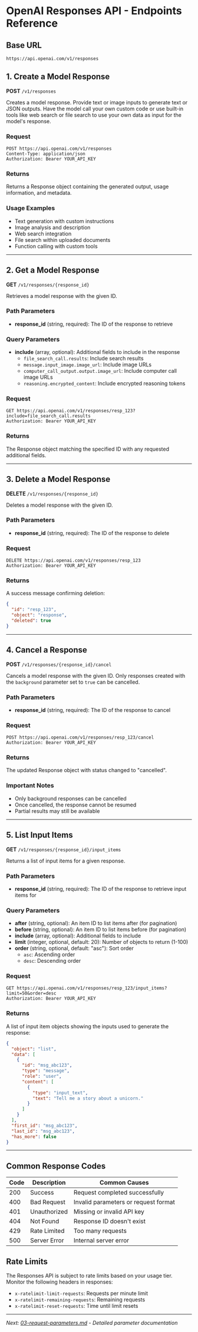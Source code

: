 # OpenAI Responses API - Endpoints Reference

## Base URL
```
https://api.openai.com/v1/responses
```

## 1. Create a Model Response

**POST** `/v1/responses`

Creates a model response. Provide text or image inputs to generate text or JSON outputs. Have the model call your own custom code or use built-in tools like web search or file search to use your own data as input for the model's response.

### Request
```http
POST https://api.openai.com/v1/responses
Content-Type: application/json
Authorization: Bearer YOUR_API_KEY
```

### Returns
Returns a Response object containing the generated output, usage information, and metadata.

### Usage Examples
- Text generation with custom instructions
- Image analysis and description
- Web search integration
- File search within uploaded documents
- Function calling with custom tools

---

## 2. Get a Model Response

**GET** `/v1/responses/{response_id}`

Retrieves a model response with the given ID.

### Path Parameters
- **response_id** (string, required): The ID of the response to retrieve

### Query Parameters
- **include** (array, optional): Additional fields to include in the response
  - `file_search_call.results`: Include search results
  - `message.input_image.image_url`: Include image URLs
  - `computer_call_output.output.image_url`: Include computer call image URLs
  - `reasoning.encrypted_content`: Include encrypted reasoning tokens

### Request
```http
GET https://api.openai.com/v1/responses/resp_123?include=file_search_call.results
Authorization: Bearer YOUR_API_KEY
```

### Returns
The Response object matching the specified ID with any requested additional fields.

---

## 3. Delete a Model Response

**DELETE** `/v1/responses/{response_id}`

Deletes a model response with the given ID.

### Path Parameters
- **response_id** (string, required): The ID of the response to delete

### Request
```http
DELETE https://api.openai.com/v1/responses/resp_123
Authorization: Bearer YOUR_API_KEY
```

### Returns
A success message confirming deletion:
```json
{
  "id": "resp_123",
  "object": "response",
  "deleted": true
}
```

---

## 4. Cancel a Response

**POST** `/v1/responses/{response_id}/cancel`

Cancels a model response with the given ID. Only responses created with the `background` parameter set to `true` can be cancelled.

### Path Parameters
- **response_id** (string, required): The ID of the response to cancel

### Request
```http
POST https://api.openai.com/v1/responses/resp_123/cancel
Authorization: Bearer YOUR_API_KEY
```

### Returns
The updated Response object with status changed to "cancelled".

### Important Notes
- Only background responses can be cancelled
- Once cancelled, the response cannot be resumed
- Partial results may still be available

---

## 5. List Input Items

**GET** `/v1/responses/{response_id}/input_items`

Returns a list of input items for a given response.

### Path Parameters
- **response_id** (string, required): The ID of the response to retrieve input items for

### Query Parameters
- **after** (string, optional): An item ID to list items after (for pagination)
- **before** (string, optional): An item ID to list items before (for pagination)
- **include** (array, optional): Additional fields to include
- **limit** (integer, optional, default: 20): Number of objects to return (1-100)
- **order** (string, optional, default: "asc"): Sort order
  - `asc`: Ascending order
  - `desc`: Descending order

### Request
```http
GET https://api.openai.com/v1/responses/resp_123/input_items?limit=50&order=desc
Authorization: Bearer YOUR_API_KEY
```

### Returns
A list of input item objects showing the inputs used to generate the response:
```json
{
  "object": "list",
  "data": [
    {
      "id": "msg_abc123",
      "type": "message",
      "role": "user",
      "content": [
        {
          "type": "input_text",
          "text": "Tell me a story about a unicorn."
        }
      ]
    }
  ],
  "first_id": "msg_abc123",
  "last_id": "msg_abc123",
  "has_more": false
}
```

---

## Common Response Codes

| Code | Description | Common Causes |
|------|-------------|---------------|
| 200 | Success | Request completed successfully |
| 400 | Bad Request | Invalid parameters or request format |
| 401 | Unauthorized | Missing or invalid API key |
| 404 | Not Found | Response ID doesn't exist |
| 429 | Rate Limited | Too many requests |
| 500 | Server Error | Internal server error |

## Rate Limits

The Responses API is subject to rate limits based on your usage tier. Monitor the following headers in responses:
- `x-ratelimit-limit-requests`: Requests per minute limit
- `x-ratelimit-remaining-requests`: Remaining requests
- `x-ratelimit-reset-requests`: Time until limit resets

---

*Next: [03-request-parameters.md](03-request-parameters.md) - Detailed parameter documentation* 